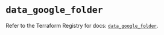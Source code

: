 # `data_google_folder`

Refer to the Terraform Registry for docs: [`data_google_folder`](https://registry.terraform.io/providers/hashicorp/google-beta/6.5.0/docs/data-sources/google_folder).
